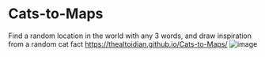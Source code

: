 # Cats-to-Maps

Find a random location in the world with any 3 words, and draw inspiration from a random cat fact
https://thealtoidian.github.io/Cats-to-Maps/
![image](https://user-images.githubusercontent.com/95263095/153779285-04e42208-ccc8-47b3-8ece-fdca369aa99f.png)
